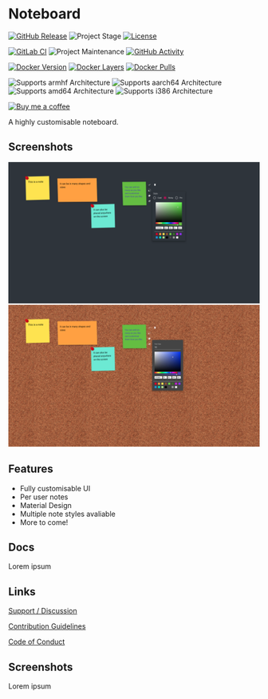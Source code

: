 # Noteboard

[![GitHub Release][releases-shield]][releases]
![Project Stage][project-stage-shield]
[![License][license-shield]](LICENSE.md)

[![GitLab CI][gitlabci-shield]][gitlabci]
![Project Maintenance][maintenance-shield]
[![GitHub Activity][commits-shield]][commits]

[![Docker Version][version-shield]][microbadger]
[![Docker Layers][layers-shield]][microbadger]
[![Docker Pulls][pulls-shield]][dockerhub]

![Supports armhf Architecture][armhf-shield]
![Supports aarch64 Architecture][aarch64-shield]
![Supports amd64 Architecture][amd64-shield]
![Supports i386 Architecture][i386-shield]

[![Buy me a coffee][buymeacoffee-shield]][buymeacoffee]

A highly customisable noteboard.

## Screenshots

![Screenshot Midnight][screenshot-midnight]
![Screenshot Corkboard][screenshot-corkboard]

## Features

- Fully customisable UI
- Per user notes
- Material Design
- Multiple note styles avaliable
- More to come!

## Docs

<!-- Setup and configuration is available [here][setup-docs] -->

Lorem ipsum

## Links

[Support / Discussion][forum]

[Contribution Guidelines][contributing]

[Code of Conduct][code_of_conduct]

## Screenshots

Lorem ipsum

[aarch64-shield]: https://img.shields.io/badge/aarch64-yes-green.svg
[amd64-shield]: https://img.shields.io/badge/amd64-yes-green.svg
[armhf-shield]: https://img.shields.io/badge/armhf-yes-green.svg
[buymeacoffee-shield]: https://www.buymeacoffee.com/assets/img/guidelines/download-assets-sm-2.svg
[buymeacoffee]: https://www.buymeacoffee.com/timmo
[code_of_conduct]: https://github.com/timmo001/noteboard/blob/master/.github/CODE_OF_CONDUCT.md
[commits-shield]: https://img.shields.io/github/commit-activity/y/timmo001/noteboard.svg
[commits]: https://github.com/timmo001/noteboard/commits/master
[contributing]: https://github.com/timmo001/noteboard/blob/master/.github/CONTRIBUTING.md
[dockerhub]: https://hub.docker.com/r/timmo001/noteboard
[forum-shield]: https://img.shields.io/badge/community-forum-brightgreen.svg
[forum]: https://community.home-assistant.io/t/noteboard-a-touch-compatible-webapp-for-controlling-the-home/62597?u=timmo001
[gitlabci-shield]: https://gitlab.com/timmo/noteboard/badges/master/pipeline.svg
[gitlabci]: https://gitlab.com/timmo/noteboard/pipelines
[i386-shield]: https://img.shields.io/badge/i386-yes-green.svg
[layers-shield]: https://images.microbadger.com/badges/image/timmo001/noteboard.svg
[license-shield]: https://img.shields.io/github/license/timmo001/noteboard.svg
[maintenance-shield]: https://img.shields.io/maintenance/yes/2019.svg
[microbadger]: https://microbadger.com/images/timmo001/noteboard
[project-stage-shield]: https://img.shields.io/badge/project%20stage-beta-green.svg
[pulls-shield]: https://img.shields.io/docker/pulls/timmo001/noteboard.svg
[releases-shield]: https://img.shields.io/github/release/timmo001/noteboard.svg
[releases]: https://github.com/timmo001/noteboard/releases
[screenshot-corkboard]: https://raw.githubusercontent.com/timmo001/noteboard/master/docs/resources/screenshot-corkboard.png
[screenshot-midnight]: https://raw.githubusercontent.com/timmo001/noteboard/master/docs/resources/screenshot-midnight.png
[version-shield]: https://images.microbadger.com/badges/version/timmo001/noteboard.svg
